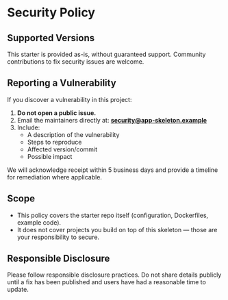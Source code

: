# Security Policy

## Supported Versions

This starter is provided as-is, without guaranteed support. Community contributions to fix security issues are welcome.

## Reporting a Vulnerability

If you discover a vulnerability in this project:

1. **Do not open a public issue.**
2. Email the maintainers directly at: **security@app-skeleton.example**
3. Include:
   - A description of the vulnerability
   - Steps to reproduce
   - Affected version/commit
   - Possible impact

We will acknowledge receipt within 5 business days and provide a timeline for remediation where applicable.

## Scope

- This policy covers the starter repo itself (configuration, Dockerfiles, example code).
- It does not cover projects you build on top of this skeleton — those are your responsibility to secure.

## Responsible Disclosure

Please follow responsible disclosure practices. Do not share details publicly until a fix has been published and users have had a reasonable time to update.
